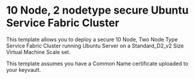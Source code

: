 # 10 Node, 2 nodetype secure Ubuntu Service Fabric Cluster

This template allows you to deploy a secure 10 Node, Two Node Type Service Fabric Cluster running Ubuntu Server on a Standard_D2_v2 Size Virtual Machine Scale set.

This template assumes you have a Common Name certificate uploaded to your keyvault. 
